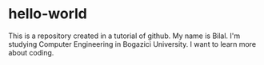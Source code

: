 # hello-world
This is a repository created in a tutorial of github.
My name is Bilal. I'm studying Computer Engineering in Bogazici University. I want to learn more about coding.
